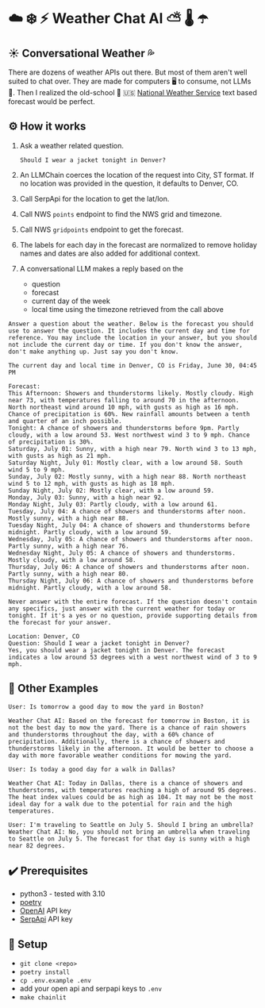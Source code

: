 # ☁️ ❄️ ⚡ Weather Chat AI ⛅ 🌡️ ☂️

## ☀️ Conversational Weather 💦

There are dozens of weather APIs out there. But most of them aren't well suited to chat over. They are made for computers 🖥️ to consume, not LLMs 🧠. Then I realized the old-school  🏫 🇺🇸 [National Weather Service](https://www.weather.gov/) text based forecast would be perfect.

## ⚙️ How it works

1. Ask a weather related question.

    `Should I wear a jacket tonight in Denver?`

1. An LLMChain coerces the location of the request into City, ST format. If no location was provided in the question, it defaults to Denver, CO.
1. Call SerpApi for the location to get the lat/lon.
1. Call NWS `points` endpoint to find the NWS grid and timezone.
1. Call NWS `gridpoints` endpoint to get the forecast.
1. The labels for each day in the forecast are normalized to remove holiday names and dates are also added for additional context.
1. A conversational LLM makes a reply based on the
    * question
    * forecast
    * current day of the week
    * local time using the timezone retrieved from the call above
```
Answer a question about the weather. Below is the forecast you should use to answer the question. It includes the current day and time for reference. You may include the location in your answer, but you should not include the current day or time. If you don't know the answer, don't make anything up. Just say you don't know.

The current day and local time in Denver, CO is Friday, June 30, 04:45 PM

Forecast:
This Afternoon: Showers and thunderstorms likely. Mostly cloudy. High near 73, with temperatures falling to around 70 in the afternoon. North northeast wind around 10 mph, with gusts as high as 16 mph. Chance of precipitation is 60%. New rainfall amounts between a tenth and quarter of an inch possible.
Tonight: A chance of showers and thunderstorms before 9pm. Partly cloudy, with a low around 53. West northwest wind 3 to 9 mph. Chance of precipitation is 30%.
Saturday, July 01: Sunny, with a high near 79. North wind 3 to 13 mph, with gusts as high as 21 mph.
Saturday Night, July 01: Mostly clear, with a low around 58. South wind 5 to 9 mph.
Sunday, July 02: Mostly sunny, with a high near 88. North northeast wind 5 to 12 mph, with gusts as high as 18 mph.
Sunday Night, July 02: Mostly clear, with a low around 59.
Monday, July 03: Sunny, with a high near 92.
Monday Night, July 03: Partly cloudy, with a low around 61.
Tuesday, July 04: A chance of showers and thunderstorms after noon. Mostly sunny, with a high near 88.
Tuesday Night, July 04: A chance of showers and thunderstorms before midnight. Partly cloudy, with a low around 59.
Wednesday, July 05: A chance of showers and thunderstorms after noon. Partly sunny, with a high near 76.
Wednesday Night, July 05: A chance of showers and thunderstorms. Mostly cloudy, with a low around 58.
Thursday, July 06: A chance of showers and thunderstorms after noon. Partly sunny, with a high near 80.
Thursday Night, July 06: A chance of showers and thunderstorms before midnight. Partly cloudy, with a low around 58.

Never answer with the entire forecast. If the question doesn't contain any specifics, just answer with the current weather for today or tonight. If it's a yes or no question, provide supporting details from the forecast for your answer.

Location: Denver, CO
Question: Should I wear a jacket tonight in Denver?
Yes, you should wear a jacket tonight in Denver. The forecast indicates a low around 53 degrees with a west northwest wind of 3 to 9 mph.
```

## 📝 Other Examples

```
User: Is tomorrow a good day to mow the yard in Boston?

Weather Chat AI: Based on the forecast for tomorrow in Boston, it is not the best day to mow the yard. There is a chance of rain showers and thunderstorms throughout the day, with a 60% chance of precipitation. Additionally, there is a chance of showers and thunderstorms likely in the afternoon. It would be better to choose a day with more favorable weather conditions for mowing the yard.

User: Is today a good day for a walk in Dallas?

Weather Chat AI: Today in Dallas, there is a chance of showers and thunderstorms, with temperatures reaching a high of around 95 degrees. The heat index values could be as high as 104. It may not be the most ideal day for a walk due to the potential for rain and the high temperatures.

User: I'm traveling to Seattle on July 5. Should I bring an umbrella?
Weather Chat AI: No, you should not bring an umbrella when traveling to Seattle on July 5. The forecast for that day is sunny with a high near 82 degrees.
```

## ✔️ Prerequisites

* python3 - tested with 3.10
* [poetry](https://python-poetry.org/docs/#installing-with-the-official-installer)
* [OpenAI](https://openai.com/) API key
* [SerpApi](https://serpapi.com/) API key

## 🚀 Setup

* `git clone <repo>`
* `poetry install`
* `cp .env.example .env`
* add your open api and serpapi keys to `.env`
* `make chainlit`
